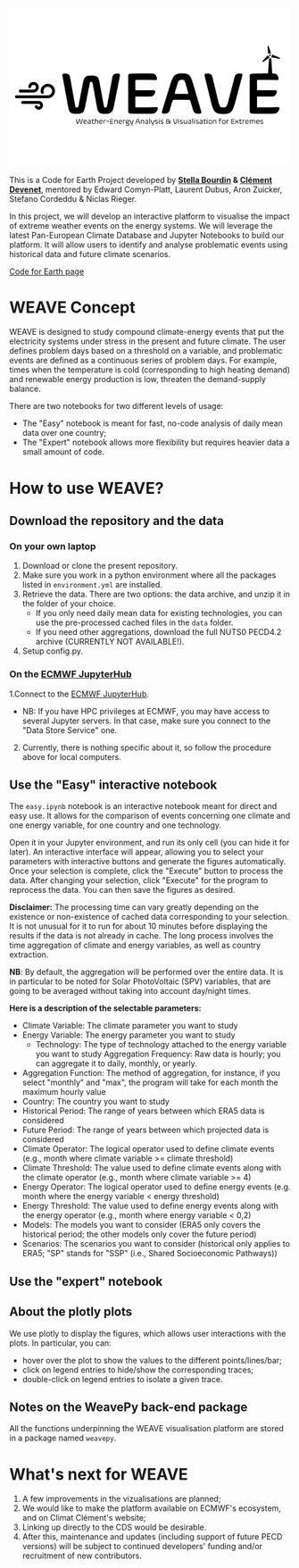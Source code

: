 ![image](logo/Logo/Slide1.png)

This is a Code for Earth Project developed by **[Stella Bourdin](https://stella-bourdin.github.io/) & [Clément Devenet](https://climatclement.com/)**,
mentored by Edward Comyn-Platt, Laurent Dubus, Aron Zuicker, Stefano Cordeddu & Niclas Rieger.

In this project, we will develop an interactive platform to visualise the impact of extreme weather events on the energy systems.
We will leverage the latest Pan-European Climate Database and Jupyter Notebooks to build our platform.
It will allow users to identify and analyse problematic events using historical data and future climate scenarios.

[Code for Earth page](https://codeforearth.ecmwf.int/project/weave-weather-energy-analysis-visualisation-for-extremes/)

# WEAVE Concept
WEAVE is designed to study compound climate-energy events that put the electricity systems under stress in the present and future climate.
The user defines problem days based on a threshold on a variable, and problematic events are defined as a continuous series of problem days. 
For example, times when the temperature is cold (corresponding to high heating demand) and renewable energy production is low, threaten the demand-supply balance. 

There are two notebooks for two different levels of usage: 
* The "Easy" notebook is meant for fast, no-code analysis of daily mean data over one country;
* The "Expert" notebook allows more flexibility but requires heavier data a small amount of code. 

# How to use WEAVE?
## Download the repository and the data
### On your own laptop
1. Download or clone the present repository.
2. Make sure you work in a python environment where all the packages listed in `environment.yml` are installed.
3. Retrieve the data. There are two options: the data archive, and unzip it in the folder of your choice.
   * If you only need daily mean data for existing technologies, you can use the pre-processed cached files in the `data` folder.
   * If you need other aggregations, download the full NUTS0 PECD4.2 archive (CURRENTLY NOT AVAILABLE!).
4. Setup config.py.

### On the [ECMWF JupyterHub](jupyterhub.ecmwf.int/)
1.Connect to the [ECMWF JupyterHub](jupyterhub.ecmwf.int/).
   * NB: If you have HPC privileges at ECMWF, you may have access to several Jupyter servers. In that case, make sure you connect to the "Data Store Service" one.
2. Currently, there is nothing specific about it, so follow the procedure above for local computers.

## Use the "Easy" interactive notebook
The `easy.ipynb` notebook is an interactive notebook meant for direct and easy use. It allows for the comparison of events concerning one climate and one energy variable, for one country and one technology. 

Open it in your Jupyter environment, and run its only cell (you can hide it for later). An interactive interface will appear, allowing you to select your parameters with interactive buttons and generate the figures automatically.
Once your selection is complete, click the "Execute" button to process the data.
After changing your selection, click "Execute" for the program to reprocess the data.
You can then save the figures as desired.

**Disclaimer:** The processing time can vary greatly depending on the existence or non-existence of cached data corresponding to your selection. It is not unusual for it to run for about 10 minutes before displaying the results if the data is not already in cache. The long process involves the time aggregation of climate and energy variables, as well as country extraction.

**NB**: By default, the aggregation will be performed over the entire data. It is in particular to be noted for Solar PhotoVoltaic (SPV) variables, that are going to be averaged without taking into account day/night times. 

**Here is a description of the selectable parameters:**
- Climate Variable: The climate parameter you want to study
- Energy Variable: The energy parameter you want to study
    - Technology: The type of technology attached to the energy variable you want to study
Aggregation Frequency: Raw data is hourly; you can aggregate it to daily, monthly, or yearly.
- Aggregation Function: The method of aggregation, for instance, if you select "monthly" and "max", the program will take for each month the maximum hourly value
- Country: The country you want to study
- Historical Period: The range of years between which ERA5 data is considered
- Future Period: The range of years between which projected data is considered
- Climate Operator: The logical operator used to define climate events (e.g., month where climate variable >= climate threshold)
- Climate Threshold: The value used to define climate events along with the climate operator (e.g., month where climate variable >= 4)
- Energy Operator: The logical operator used to define energy events (e.g. month where the energy variable < energy threshold)
- Energy Threshold: The value used to define energy events along with the energy operator (e.g., month where energy variable < 0,2)
- Models: The models you want to consider (ERA5 only covers the historical period; the other models only cover the future period)
- Scenarios: The scenarios you want to consider (historical only applies to ERA5; "SP" stands for "SSP" (i.e., Shared Socioeconomic Pathways))

## Use the "expert" notebook

## About the plotly plots
We use plotly to display the figures, which allows user interactions with the plots. In particular, you can: 
* hover over the plot to show the values to the different points/lines/bar;
* click on legend entries to hide/show the corresponding traces;
* double-click on legend entries to isolate a given trace.


## Notes on the WeavePy back-end package
All the functions underpinning the WEAVE visualisation platform are stored in a package named `weavepy`.

# What's next for WEAVE
1. A few improvements in the vizualisations are planned;
2. We would like to make the platform available on ECMWF's ecosystem, and on Climat Clément's website;
3. Linking up directly to the CDS would be desirable.
4. After this, maintenance and updates (including support of future PECD versions) will be subject to continued developers' funding and/or recruitment of new contributors.
